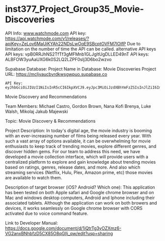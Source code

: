 # inst377_Project_Group35_Movie-Discoveries

API Info: www.watchmode.com
API key: https://api.watchmode.com/v1/releases/?apiKey=ZeLov6MaUiKYAh22NDsLwOqE9SBcptOVFM7lOlfP
    Due to limitation on the number of time the API can be called. alternative API keys
        API keys: vpB0RRJhNS2TfTf3gMFMnb1GLJgItUgDLLED49nT
        API keys: ALBFOW3yuAaUXG6k0S2LQ2LZPF0sIj3D6bo2wzvo


Supabase Database:
    Project Name in Database: Movie Discoveries
    Project URL: https://mcljyaucbvrdkwsgwpuo.supabase.co

    API Key: eyJhbGciOiJIUzI1NiIsInR5cCI6IkpXVCJ9.eyJpc3MiOiJzdXBhYmFzZSIsInJlZiI6Im1jbGp5YXVjYnZyZGt3c2d3cHVvIiwicm9sZSI6ImFub24iLCJpYXQiOjE3MTU4OTg2MzYsImV4cCI6MjAzMTQ3NDYzNn0.Nz6l90Pd_AQm7E_LeaS7uPtR3FHpoFESGiWdRFQsmtw





Movie Discovery and Recommendations

Team Members: Michael Castro, Gordon Brown, Nana Kofi Brenya, Luke Walsh, Mikolaj Jakub Majewski

Topic: Movie Discovery & Recommendations

Project Description:
    In today's digital age, the movie industry is booming with an ever-increasing number of films being released every year. With such a vast array of options available, it can be overwhelming for movie enthusiasts to keep track of trending movies, explore different genres, and discover hidden gems. For our team to address this need, we have developed a movie collection interface, which will provide users with a centralized platform to explore and gain knowledge about trending movies based on ratings, genres, release dates, and more. And also which streaming services (Netflix, Hulu, Plex, Amazon prime, etc) those movies are available to watch them.

Description of target browser (iOS? Android? Which one): 
    This application has been tested on both Apple safari and Google chrome browser and on Mac and windows desktop computers, Android and Iphone including their associated tablets. Although the application can work on both browers and devices, it works seamlessly on Google chrome browser with CORS activated due to voice command feature.

Link to Developer Manual: https://docs.google.com/document/d/1iQtrTg3yOZXmz6-VG2anxBNhbfzD5CX85O8qGllj_qw/edit?usp=sharing

